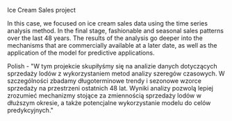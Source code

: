 Ice Cream Sales project

In this case, we focused on ice cream sales data using the time series analysis method. In the final stage, fashionable and seasonal sales patterns over the last 48 years. The results of the analysis go deeper into the mechanisms that are commercially available at a later date, as well as the application of the model for predictive applications.

Polish - "W tym projekcie skupiłyśmy się na analizie danych dotyczących sprzedaży lodów z wykorzystaniem metod analizy szeregów czasowych. W szczególności zbadamy długoterminowe trendy i sezonowe wzorce sprzedaży na przestrzeni ostatnich 48 lat. Wyniki analizy pozwolą lepiej zrozumieć mechanizmy stojące za zmiennością sprzedaży lodów w dłuższym okresie, a także potencjalne wykorzystanie modelu do celów predykcyjnych."
